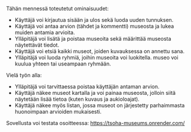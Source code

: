 Tähän mennessä toteutetut ominaisuudet:
* Käyttäjä voi kirjautua sisään ja ulos sekä luoda uuden tunnuksen.
* Käyttäjä voi antaa arvion (tähdet ja kommentti) museosta ja lukea muiden antamia arvioita.
* Ylläpitäjä voi lisätä ja poistaa museoita sekä määrittää museosta näytettävät tiedot.
* Käyttäjä voi etsiä kaikki museot, joiden kuvauksessa on annettu sana.
* Ylläpitäjä voi luoda ryhmiä, joihin museoita voi luokitella. museo voi kuulua yhteen tai useampaan ryhmään.

Vielä työn alla:
* Ylläpitäjä voi tarvittaessa poistaa käyttäjän antaman arvion.
* Käyttäjä näkee museot kartalla ja voi painaa museosta, jolloin siitä näytetään lisää tietoa (kuten kuvaus ja aukioloajat).
* Käyttäjä näkee myös listan, jossa museot on järjestetty parhaimmasta huonoimpaan arvioiden mukaisesti.

Sovellusta voi testata osoitteessa:
https://tsoha-museums.onrender.com/
